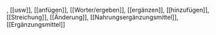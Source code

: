 , [[usw]], [[anfügen]], [[Worter/ergeben]], [[ergänzen]], [[hinzufügen]], [[Streichung]], [[Änderung]], [[Nahrungsergänzungsmittel]], [[Ergänzungsmittel]]